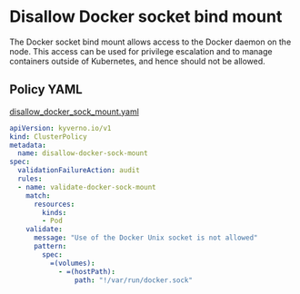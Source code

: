 # Disallow Docker socket bind mount

The Docker socket bind mount allows access to the 
Docker daemon on the node. This access can be used for privilege escalation and 
to manage containers outside of Kubernetes, and hence should not be allowed.  

## Policy YAML 

[disallow_docker_sock_mount.yaml](best_practices/disallow_docker_sock_mount.yaml) 

````yaml
apiVersion: kyverno.io/v1
kind: ClusterPolicy
metadata:
  name: disallow-docker-sock-mount
spec:
  validationFailureAction: audit
  rules:
  - name: validate-docker-sock-mount
    match:
      resources:
        kinds:
        - Pod
    validate:
      message: "Use of the Docker Unix socket is not allowed"
      pattern:
        spec:
          =(volumes):
            - =(hostPath):
                path: "!/var/run/docker.sock"
````
